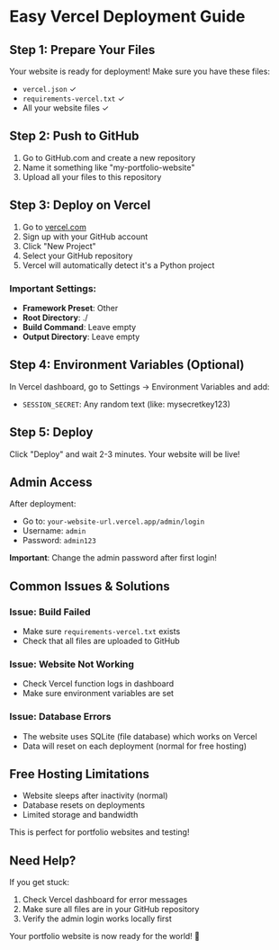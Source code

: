 # Easy Vercel Deployment Guide

## Step 1: Prepare Your Files

Your website is ready for deployment! Make sure you have these files:
- `vercel.json` ✓
- `requirements-vercel.txt` ✓ 
- All your website files ✓

## Step 2: Push to GitHub

1. Go to GitHub.com and create a new repository
2. Name it something like "my-portfolio-website"
3. Upload all your files to this repository

## Step 3: Deploy on Vercel

1. Go to [vercel.com](https://vercel.com)
2. Sign up with your GitHub account
3. Click "New Project"
4. Select your GitHub repository
5. Vercel will automatically detect it's a Python project

### Important Settings:
- **Framework Preset**: Other
- **Root Directory**: ./
- **Build Command**: Leave empty
- **Output Directory**: Leave empty

## Step 4: Environment Variables (Optional)

In Vercel dashboard, go to Settings → Environment Variables and add:
- `SESSION_SECRET`: Any random text (like: mysecretkey123)

## Step 5: Deploy

Click "Deploy" and wait 2-3 minutes. Your website will be live!

## Admin Access

After deployment:
- Go to: `your-website-url.vercel.app/admin/login`
- Username: `admin`
- Password: `admin123`

**Important**: Change the admin password after first login!

## Common Issues & Solutions

### Issue: Build Failed
- Make sure `requirements-vercel.txt` exists
- Check that all files are uploaded to GitHub

### Issue: Website Not Working
- Check Vercel function logs in dashboard
- Make sure environment variables are set

### Issue: Database Errors
- The website uses SQLite (file database) which works on Vercel
- Data will reset on each deployment (normal for free hosting)

## Free Hosting Limitations

- Website sleeps after inactivity (normal)
- Database resets on deployments
- Limited storage and bandwidth

This is perfect for portfolio websites and testing!

## Need Help?

If you get stuck:
1. Check Vercel dashboard for error messages
2. Make sure all files are in your GitHub repository
3. Verify the admin login works locally first

Your portfolio website is now ready for the world! 🚀